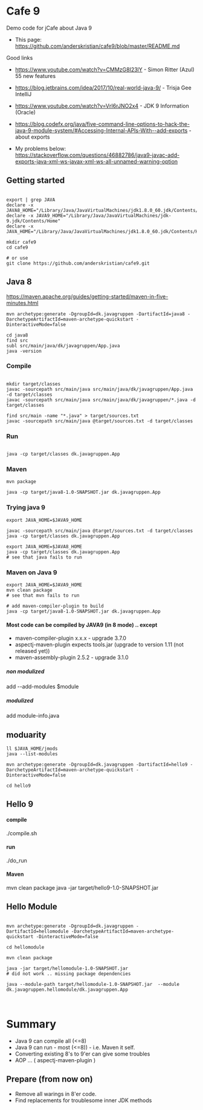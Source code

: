 # Cafe 9
Demo code for jCafe about Java 9

* This page: https://github.com/anderskristian/cafe9/blob/master/README.md


Good links

* https://www.youtube.com/watch?v=CMMzG8I23lY - Simon Ritter (Azul) 55 new features

* https://blog.jetbrains.com/idea/2017/10/real-world-java-9/ - Trisja Gee IntelliJ

* https://www.youtube.com/watch?v=VrI6rJNO2x4 - JDK 9 Information (Oracle)

* https://blog.codefx.org/java/five-command-line-options-to-hack-the-java-9-module-system/#Accessing-Internal-APIs-With--add-exports - about exports

* My problems below: https://stackoverflow.com/questions/46882786/java9-javac-add-exports-java-xml-ws-javax-xml-ws-all-unnamed-warning-option


## Getting started
```

export | grep JAVA
declare -x JAVA8_HOME="/Library/Java/JavaVirtualMachines/jdk1.8.0_60.jdk/Contents/Home"
declare -x JAVA9_HOME="/Library/Java/JavaVirtualMachines/jdk-9.jdk/Contents/Home"
declare -x JAVA_HOME="/Library/Java/JavaVirtualMachines/jdk1.8.0_60.jdk/Contents/Home"

mkdir cafe9
cd cafe9

# or use
git clone https://github.com/anderskristian/cafe9.git

```

## Java 8

https://maven.apache.org/guides/getting-started/maven-in-five-minutes.html


```
mvn archetype:generate -DgroupId=dk.javagruppen -DartifactId=java8 -DarchetypeArtifactId=maven-archetype-quickstart -DinteractiveMode=false

cd java8
find src
subl src/main/java/dk/javagruppen/App.java
java -version

```
### Compile
```

mkdir target/classes
javac -sourcepath src/main/java src/main/java/dk/javagruppen/App.java -d target/classes
javac -sourcepath src/main/java src/main/java/dk/javagruppen/*.java -d target/classes

find src/main -name "*.java" > target/sources.txt
javac -sourcepath src/main/java @target/sources.txt -d target/classes

```
### Run

```

java -cp target/classes dk.javagruppen.App

```

### Maven

```
mvn package

java -cp target/java8-1.0-SNAPSHOT.jar dk.javagruppen.App
```

### Trying java 9

```
export JAVA_HOME=$JAVA9_HOME

javac -sourcepath src/main/java @target/sources.txt -d target/classes
java -cp target/classes dk.javagruppen.App

export JAVA_HOME=$JAVA8_HOME
java -cp target/classes dk.javagruppen.App
# see that java fails to run

```


### Maven on Java 9

```
export JAVA_HOME=$JAVA9_HOME
mvn clean package
# see that mvn fails to run

# add maven-compiler-plugin to build
java -cp target/java8-1.0-SNAPSHOT.jar dk.javagruppen.App

```



#### Most code can be compiled by JAVA9 (in 8 mode) .. except
* maven-compiler-plugin x.x.x - upgrade 3.7.0
* aspectj-maven-plugin expects tools.jar (upgrade to version 1.11 (not released yet))
* maven-assembly-plugin 2.5.2 - upgrade 3.1.0


##### non modulized
 add --add-modules $module


##### modulized 
 
 add module-info.java




## moduarity

```
ll $JAVA_HOME/jmods
java --list-modules

mvn archetype:generate -DgroupId=dk.javagruppen -DartifactId=hello9 -DarchetypeArtifactId=maven-archetype-quickstart -DinteractiveMode=false

cd hello9

```
## Hello 9


#### compile
./compile.sh

#### run 
./do_run

#### Maven
mvn clean package
java -jar target/hello9-1.0-SNAPSHOT.jar

## Hello Module

```

mvn archetype:generate -DgroupId=dk.javagruppen -DartifactId=hellomodule -DarchetypeArtifactId=maven-archetype-quickstart -DinteractiveMode=false

cd hellomodule

mvn clean package

java -jar target/hellomodule-1.0-SNAPSHOT.jar
# did not work .. missing package dependencies

java --module-path target/hellomodule-1.0-SNAPSHOT.jar  --module dk.javagruppen.hellomodule/dk.javagruppen.App



```

# Summary

* Java 9 can compile all (<=8)
* Java 9 can run - most (<=8)) - i.e. Maven it self.
* Converting existing 8's to 9'er can give some troubles
* AOP ... ( aspectj-maven-plugin )

## Prepare (from now on)
* Remove all warings in 8'er code. 
* Find replacements for troublesome inner JDK methods


